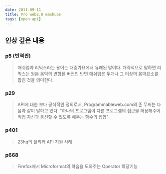 ```yaml
---
date: 2011-09-11
title: Pro web2.0 mashups
tags: [open-api]
---
```


## 인상 깊은 내용

### p5 (번역판)
> 매쉬업과 리믹스라는 용어는 대중가요에서 유래된 말이다. 
> 개략적으로 말하면 리믹스는 원본 음악의 변형된 버전인 반면 매쉬업은 두개나 그 이상의 음악요소를 합친 것을 의미한다.

### p29
> API에 대한 보다 공식적인 정의로서, Programmableweb.com의 존 무써는 다음과 같이 말하고 있다. 
> "하나의 프로그램이 다른 프로그램의 접근을 허용해주어 직접 자신과 통신할 수 있도록 해주는 함수의 집합"

### p401
> 23hq의 플리커 API 지원 사례

### p668
> Firefox에서 Microformat의 학습을 도와주는 Operator 확장기능

